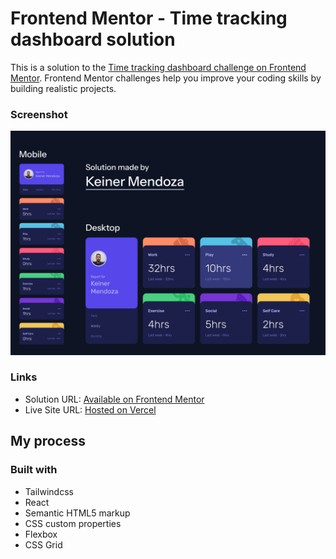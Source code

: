 # Frontend Mentor - Time tracking dashboard solution

This is a solution to the [Time tracking dashboard challenge on Frontend Mentor](https://www.frontendmentor.io/challenges/time-tracking-dashboard-UIQ7167Jw). Frontend Mentor challenges help you improve your coding skills by building realistic projects. 


### Screenshot

![Screenshot](./public/images/time-track.jpg)

### Links

- Solution URL: [Available on Frontend Mentor](https://www.frontendmentor.io/solutions/article-component-in-react-that-dosent-require-using-react-ymIh7lynQy)
- Live Site URL: [Hosted on Vercel](https://fm-article-eight.vercel.app/)

## My process

### Built with
- Tailwindcss
- React
- Semantic HTML5 markup
- CSS custom properties
- Flexbox
- CSS Grid
